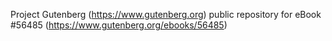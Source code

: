 Project Gutenberg (https://www.gutenberg.org) public repository for
eBook #56485 (https://www.gutenberg.org/ebooks/56485)
